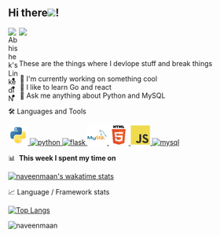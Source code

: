 ## Hi there<img src="https://media.giphy.com/media/hvRJCLFzcasrR4ia7z/giphy.gif" width="25px">!

<a href="https://www.linkedin.com/in/abhisheknaiidu/">
  <img align="left" alt="Abhishek's LinkedIN" width="22px" src="https://raw.githubusercontent.com/peterthehan/peterthehan/master/assets/linkedin.svg" />
</a>

![](https://visitor-badge.glitch.me/badge?page_id=naveenmaan.naveenmaan)

<br/>

These are the things where I devlope stuff and break things
- 🔭 I'm currently working on something cool
- 🌱 I like to learn Go and react
- 💬 Ask me anything about Python and MySQL

🛠️  Languages and Tools

<a href="https://www.python.org" target="_blank"> <img src="https://raw.githubusercontent.com/devicons/devicon/master/icons/python/python-original.svg" alt="python" width="40" height="40"/> </a>
<a href="https://www.djangoproject.com/" target="_blank"> <img src="https://www.vectorlogo.zone/logos/djangoproject/djangoproject-icon.svg" alt="python" width="40" height="40"/> </a>
<a href="https://flask.palletsprojects.com/" target="_blank"> <img src="https://www.vectorlogo.zone/logos/pocoo_flask/pocoo_flask-icon.svg" alt="flask" width="40" height="40"/> </a>
<a href="https://www.mysql.com/" target="_blank"> <img src="https://raw.githubusercontent.com/devicons/devicon/master/icons/mysql/mysql-original-wordmark.svg" alt="mysql" width="40" height="40"/> </a>
<a href="https://www.w3.org/html/" target="_blank"> <img src="https://raw.githubusercontent.com/devicons/devicon/master/icons/html5/html5-original-wordmark.svg" alt="html5" width="40" height="40"/> </a>
<a href="https://developer.mozilla.org/en-US/docs/Web/JavaScript" target="_blank"> <img src="https://raw.githubusercontent.com/devicons/devicon/master/icons/javascript/javascript-original.svg" alt="javascript" width="40" height="40"/> </a>
<a href="https://www.docker.com/" target="_blank"> <img src="https://www.vectorlogo.zone/logos/docker/docker-icon.svg" alt="mysql" width="40" height="40"/> </a>

📊 &nbsp;**This week I spent my time on**

[![naveenmaan's wakatime stats](https://github-readme-stats.vercel.app/api/wakatime?username=naveenmaan)](https://github.com/anuraghazra/github-readme-stats)

📈  Language / Framework stats

[![Top Langs](https://github-readme-stats.vercel.app/api/top-langs/?username=naveenmaan&layout=compact)](https://github.com/anuraghazra/github-readme-stats)


<img src="https://github-readme-stats.vercel.app/api?username=naveenmaan&show_icons=true&theme=gotham" alt="naveenmaan" />